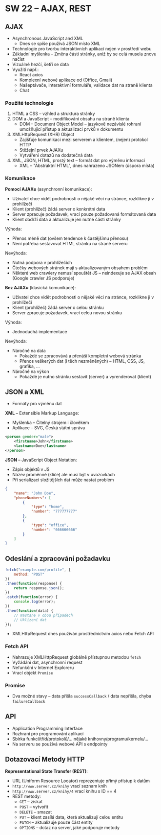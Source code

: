 # SW 22 – AJAX, REST

## AJAX

* Asynchronous JavaScript and XML
  * Dnes se spíše používá JSON místo XML
* Technologie pro tvorbu interaktivních aplikací nejen v prostředí webu
* Základní myšlenka – Změna části stránky, aniž by se celá musela znovu načíst
* Vizuálně hezčí, šetří se data
* Využití např.:
  * React axios
  * Komplexní webové aplikace od (Office, Gmail)
  * Našeptávače, interaktivní formuláře, validace dat na straně klienta
  * Chat

### Použité technologie

1. HTML a CSS – vzhled a struktura stránky
2. DOM a JavaScript – modifikování obsahu na straně klienta
    * DOM – Document Object Model – jazykově nezávislé rohraní umožňující přístup a aktualizaci prvků v dokumentu
3. XMLHttpRequest (XHR) Object
    * Zajišťuje komunikaci mezi serverem a klientem, (nejen) protokol HTTP
    * Stěžejní prvek AJAXu
    * Vytváření dotazů na dodatečná data
4. XML, JSON, HTML, prostý text – formát dat pro výměnu informací
    * XML – "Abstraktní HTML", dnes nahrazeno JSONem (úspora místa)

### Komunikace

__Pomocí AJAXu__ (asynchronní komunikace):

* Uživatel chce vidět podrobnosti o nějaké věci na stránce, rozklikne ji v prohlížeči
* Klient (prohlížeč) žádá server o konkrétní data
* Server zpracuje požadavek, vrací pouze požadovaná formátovaná data
* Klient obdrží data a aktualizuje jen nutné části stránky

Výhoda:

* Přenos méně dat (ovšem tendence k častějšímu přenosu)
* Není potřeba sestavovat HTML stránku na straně serveru

Nevýhoda:

* Nutná podpora v prohlížečích
* Čtečky webových stránek mají s aktualizovaným obsahem problém
* Některé web crawlery nemusí spouštět JS – neindexuje se AJAX obsah (Google crawler JS podporuje)

__Bez AJAXu__ (klasická komunikace):

* Uživatel chce vidět podrobnosti o nějaké věci na stránce, rozklikne ji v prohlížeči
* Klient (prohlížeč) žádá server o celou stránku
* Server zpracuje požadavek, vrací celou novou stránku

Výhoda:

* Jednoduchá implementace

Nevýhoda:

* Náročné na data
  * Pokaždé se zpracovává a přenáší kompletní webová stránka
  * Přenos veškerých dat (i těch nezměněných) – HTML, CSS, JS, grafika, ...
* Náročné na výkon
  * Pokaždé je nutno stránku sestavit (server) a vyrenderovat (klient)

## JSON a XML

* Formáty pro výměnu dat

__XML__ – Extensible Markup Language:

* Myšlenka – Čitelný strojem i člověkem
* Aplikace – SVG, Česká státní správa

``` xml
<person gender="male">
    <firstname>John</firstname>
    <lastname>Doe</lastname>
</person> 
```

__JSON__ – JavaScript Object Notation:

* Zápis objektů v JS
* Název proměnné (klíče) ale musí být v uvozovkách
* Při serializaci složitějších dat může nastat problém

``` json
{
    "name": "John Doe",
    "phoneNumbers": [
        {
            "type": "home",
            "number": "777777777"
        },
        {
            "type": "office",
            "number": "666666666"
        }
    ]
}
```

## Odeslání a zpracování požadavku

``` javascript
fetch("example.com/profile", {
    method: "POST"
})
.then(function(response) {
    return response.json();
})
.catch(function(error) {
    console.log(error);
})
.then(function(data) {
    // Nastane v obou případech
    // Uklizení dat
});
```

* XMLHttpRequest dnes používán prostřednictvím axios nebo Fetch API

### Fetch API

* Nahrazuje XMLHttpRequest globálně přístupnou metodou `fetch`
* Vyžádání dat, asynchronní request
* Nefunkční v Internet Exploreru
* Vrací objekt `Promise`

### Promise

* Dva možné stavy – data přišla `successCallback` / data nepřišla, chyba `failureCallback`

## API

* Application Programming Interface
* Rozhraní pro programování aplikací
* Sbírka funkcí/tříd/protokolů/... nějaké knihovny/programu/kernelu/...
* Na serveru se používá webové API s endpointy

## Dotazovací Metody HTTP

__Representational State Transfer (REST)__:

* URL (Uniform Resource Locator) reprezentuje přímý přístup k datům
* `http://www.server.cz/knihy` vrací seznam knih
* `http://www.server.cz/knihy/4` vrací knihu s ID == 4
* REST metody:
  * `GET` – získat
  * `POST` – vytvořit
  * `DELETE` – smazat
  * `PUT` – klient zasílá data, která aktualizují celou entitu
  * `PATCH` – aktualizuje pouze část entity
  * `OPTIONS` – dotaz na server, jaké podporuje metody
